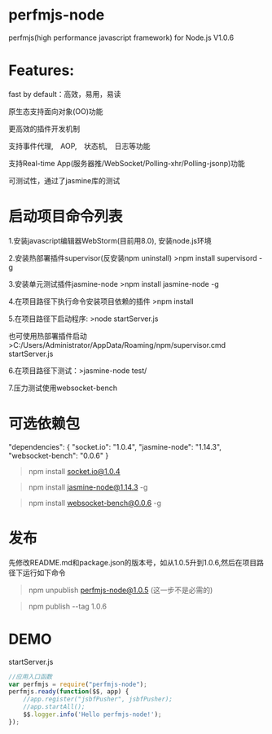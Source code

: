 perfmjs-node
=======
perfmjs(high performance javascript framework) for Node.js  V1.0.6

Features:
=======
fast by default：高效，易用，易读

原生态支持面向对象(OO)功能

更高效的插件开发机制

支持事件代理,　AOP,　状态机,　日志等功能

支持Real-time App(服务器推/WebSocket/Polling-xhr/Polling-jsonp)功能

可测试性，通过了jasmine库的测试

启动项目命令列表
=======
1.安装javascript编辑器WebStorm(目前用8.0), 安装node.js环境

2.安装热部署插件supervisor(反安装npm uninstall)  >npm install supervisord -g

3.安装单元测试插件jasmine-node >npm install jasmine-node -g

4.在项目路径下执行命令安装项目依赖的插件 >npm install

5.在项目路径下启动程序: >node startServer.js

也可使用热部署插件启动　>C:/Users/Administrator/AppData/Roaming/npm/supervisor.cmd startServer.js

6.在项目路径下测试：>jasmine-node test/

7.压力测试使用websocket-bench

可选依赖包
=======
"dependencies": {
"socket.io": "1.0.4",
"jasmine-node": "1.14.3",
"websocket-bench": "0.0.6"
}

>npm install socket.io@1.0.4

>npm install jasmine-node@1.14.3 -g

>npm install websocket-bench@0.0.6 -g

发布
=======
先修改README.md和package.json的版本号，如从1.0.5升到1.0.6,然后在项目路径下运行如下命令

>npm unpublish perfmjs-node@1.0.5 (这一步不是必需的)

>npm publish --tag 1.0.6

DEMO
=======
startServer.js
```js
//应用入口函数
var perfmjs = require("perfmjs-node");
perfmjs.ready(function($$, app) {
    //app.register("jsbfPusher", jsbfPusher);
    //app.startAll();
    $$.logger.info('Hello perfmjs-node!');
});
```